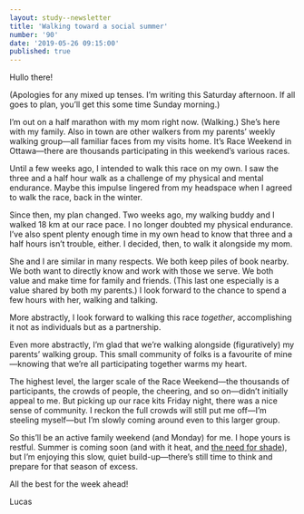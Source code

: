 ```yaml
---
layout: study--newsletter
title: 'Walking toward a social summer'
number: '90'
date: '2019-05-26 09:15:00'
published: true
---
```


Hullo there!

(Apologies for any mixed up tenses. I’m writing this Saturday afternoon. If all goes to plan, you’ll get this some time Sunday morning.)

I’m out on a half marathon with my mom right now. (Walking.) She’s here with my family. Also in town are other walkers from my parents’ weekly walking group—all familiar faces from my visits home. It’s Race Weekend in Ottawa—there are thousands participating in this weekend’s various races.

Until a few weeks ago, I intended to walk this race on my own. I saw the three and a half hour walk as a challenge of my physical and mental endurance. Maybe this impulse lingered from my headspace when I agreed to walk the race, back in the winter.

Since then, my plan changed. Two weeks ago, my walking buddy and I walked 18 km at our race pace. I no longer doubted my physical endurance. I’ve also spent plenty enough time in my own head to know that three and a half hours isn’t trouble, either. I decided, then, to walk it alongside my mom.

She and I are similar in many respects. We both keep piles of book nearby. We both want to directly know and work with those we serve. We both value and make time for family and friends. (This last one especially is a value shared by both my parents.) I look forward to the chance to spend a few hours with her, walking and talking.

More abstractly, I look forward to walking this race _together_, accomplishing it not as individuals but as a partnership.

Even more abstractly, I’m glad that we’re walking alongside (figuratively) my parents’ walking group. This small community of folks is a favourite of mine—knowing that we’re all participating together warms my heart.

The highest level, the larger scale of the Race Weekend—the thousands of participants, the crowds of people, the cheering, and so on—didn’t initially appeal to me. But picking up our race kits Friday night, there was a nice sense of community. I reckon the full crowds will still put me off—I’m steeling myself—but I’m slowly coming around even to this larger group.

So this’ll be an active family weekend (and Monday) for me. I hope yours is restful. Summer is coming soon (and with it heat, and [the need for shade](https://placesjournal.org/article/shade-an-urban-design-mandate/)), but I’m enjoying this slow, quiet build-up—there’s still time to think and prepare for that season of excess.

All the best for the week ahead!

Lucas
